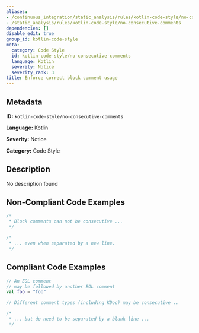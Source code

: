 ```yaml
---
aliases:
- /continuous_integration/static_analysis/rules/kotlin-code-style/no-consecutive-comments
- /static_analysis/rules/kotlin-code-style/no-consecutive-comments
dependencies: []
disable_edit: true
group_id: kotlin-code-style
meta:
  category: Code Style
  id: kotlin-code-style/no-consecutive-comments
  language: Kotlin
  severity: Notice
  severity_rank: 3
title: Enforce correct block comment usage
---
```

<!--  SOURCED FROM https://github.com/DataDog/datadog-static-analyzer-rule-docs -->


## Metadata
**ID:** `kotlin-code-style/no-consecutive-comments`

**Language:** Kotlin

**Severity:** Notice

**Category:** Code Style

## Description
No description found

## Non-Compliant Code Examples
```kotlin
/*
 * Block comments can not be consecutive ...
 */

/*
 * ... even when separated by a new line.
 */
```

## Compliant Code Examples
```kotlin
// An EOL comment
// may be followed by another EOL comment
val foo = "foo"

// Different comment types (including KDoc) may be consecutive ..

/*
 * ... but do need to be separated by a blank line ...
 */

```
